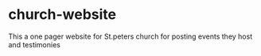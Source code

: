# church-website
This a one pager website for St.peters church for posting events they host and testimonies
